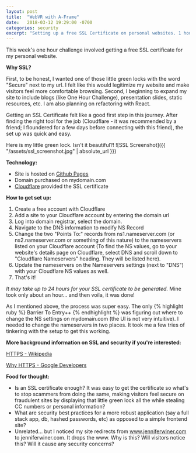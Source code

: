 ```yaml
---
layout: post
title:  "WebVR with A-Frame"
date:   2018-03-12 19:29:00 -0700
categories: security
excerpt: "Setting up a free SSL Certificate on personal websites. 1 hour challenge & a how-to guide"
---
```


This week's one hour challenge involved getting a free SSL certificate for my personal website.

**Why SSL?**

First, to be honest, I wanted one of those little green locks with the word "Secure" next to my url. I felt like this would legitimize my website and make visitors feel more comfortable browsing.  Second, I beginning to expand my site to include blogs (like One Hour Challenge), presentation slides, static resources, etc. I am also planning on refactoring with React.

Getting an SSL Certificate felt like a good first step in this journey. After finding the right tool for the job (Cloudflare - it was recommended by a friend; I floundered for a few days before connecting with this friend), the set up was quick and easy.

Here is my little green lock. Isn't it beautiful?!
![SSL Screenshot]({{ "/assets/ssl_screenshot.jpg" | absolute_url }})

**Technology:**
- Site is hosted on [Github Pages](https://pages.github.com/)
- Domain purchased on mydomain.com
- [Cloudflare](https://www.cloudflare.com/) provided the SSL certificate

**How to get set up:**
1. Create a free account with Cloudflare
2. Add a site to your Cloudflare account by entering the domain url
3. Log into  domain registrar, select the domain.
4. Navigate to the DNS information to modify NS Record
5. Change the two "Points To:" records from ns1.nameserver.com (or ns2.nameserver.com or something of this nature) to the nameservers listed on your Cloudflare account (To find the NS values, go to your website's details page on Cloudflare, select DNS and scroll down to "Cloudflare Nameservers" heading. They will be listed here).
7. Update the nameservers on the Nameservers settings (next to "DNS") with your Cloudflare NS values as well.
6. That's it!

_It may take up to 24 hours for your SSL certificate to be generated._
Mine took only about an hour... and then voila, it was done!

As I mentioned above, the process was super easy.
The only
{% highlight ruby %}
  Barrier To Entry++
{% endhighlight %}
was figuring out where to change the NS settings on mydomain.com (the UI is not very intuitive). I needed to change the nameservers in two places. It took me a few tries of tinkering with the setup to get this working.

**More background information on SSL and security if you're interested:**

[HTTPS - Wikipedia](https://en.wikipedia.org/wiki/HTTPS)

[Why HTTPS - Google Developers](https://developers.google.com/web/fundamentals/security/encrypt-in-transit/why-https)


**Food for thought:**
- Is an SSL certificate enough? It was easy to get the certificate so what's to stop scammers from doing the same, making visitors feel secure on fraudulent sites by displaying that little green lock all the while stealing CC numbers or personal information?
- What are security best practices for a more robust application (say a full stack app, db, hashed passwords, etc) as opposed to a simple frontend site?
- Unrelated... but I noticed my site redirects from www.jenniferwiner.com to jenniferwiner.com. It drops the www. Why is this? Will visitors notice this? Will it cause any security concerns?

